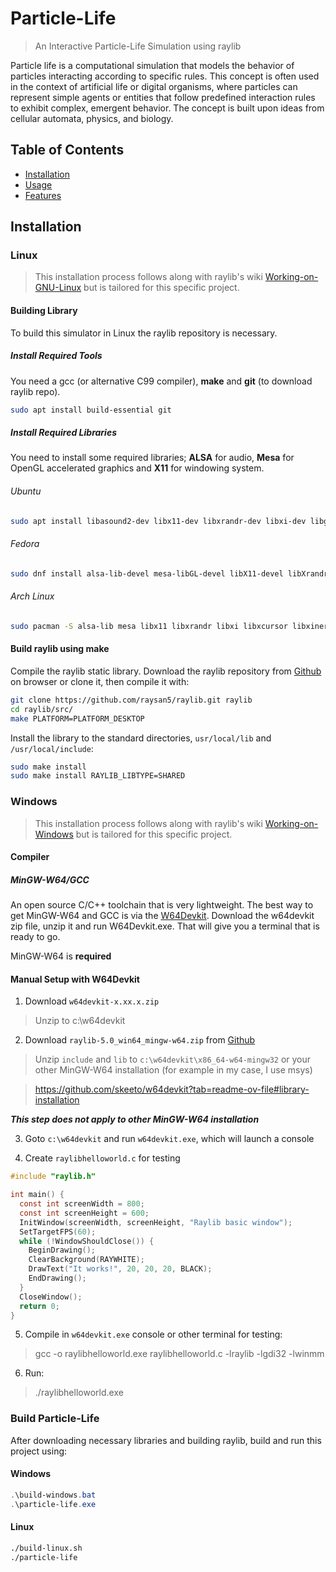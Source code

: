 # Particle-Life
> An Interactive Particle-Life Simulation using raylib

Particle life is a computational simulation that models the behavior of particles interacting according to specific rules. This concept is often used in the context of artificial life or digital organisms, where particles can represent simple agents or entities that follow predefined interaction rules to exhibit complex, emergent behavior. The concept is built upon ideas from cellular automata, physics, and biology.

## Table of Contents

- [Installation](#installation)
- [Usage](#usage)
- [Features](#features)

## Installation

### Linux

> This installation process follows along with raylib's wiki [Working-on-GNU-Linux](https://github.com/raysan5/raylib/wiki/Working-on-GNU-Linux) but is tailored for this specific project.

#### Building Library

To build this simulator in Linux the raylib repository is necessary.

##### Install Required Tools

You need a gcc (or alternative C99 compiler), **make** and **git** (to download raylib repo).

```bash
sudo apt install build-essential git
```

##### Install Required Libraries

You need to install some required libraries; **ALSA** for audio, **Mesa** for OpenGL accelerated graphics and **X11** for windowing system.

###### Ubuntu

```bash
sudo apt install libasound2-dev libx11-dev libxrandr-dev libxi-dev libgl1-mesa-dev libglu1-mesa-dev libxcursor-dev libxinerama-dev libwayland-dev libxkbcommon-dev
```

###### Fedora

```bash
sudo dnf install alsa-lib-devel mesa-libGL-devel libX11-devel libXrandr-devel libXi-devel libXcursor-devel libXinerama-devel libatomic
```

###### Arch Linux

```bash
sudo pacman -S alsa-lib mesa libx11 libxrandr libxi libxcursor libxinerama
```

#### Build raylib using make

Compile the raylib static library.
Download the raylib repository from [Github](https://github.com/raysan5/raylib) on browser or clone it, then compile it with:

```bash
git clone https://github.com/raysan5/raylib.git raylib
cd raylib/src/
make PLATFORM=PLATFORM_DESKTOP
```

Install the library to the standard directories, ```usr/local/lib``` and ```/usr/local/include```:

```bash
sudo make install
sudo make install RAYLIB_LIBTYPE=SHARED
```

### Windows

> This installation process follows along with raylib's wiki [Working-on-Windows](https://github.com/raysan5/raylib/wiki/Working-on-Windows) but is tailored for this specific project.

#### Compiler

##### MinGW-W64/GCC

An open source C/C++ toolchain that is very lightweight. The best way to get MinGW-W64 and GCC is via the [W64Devkit](https://github.com/skeeto/w64devkit/). Download the w64devkit zip file, unzip it and run W64Devkit.exe. That will give you a terminal that is ready to go.

MinGW-W64 is **required**

#### Manual Setup with W64Devkit

1. Download ```w64devkit-x.xx.x.zip```

> Unzip to c:\w64devkit

2. Download ```raylib-5.0_win64_mingw-w64.zip``` from [Github](https://github.com/raysan5/raylib/releases)

> Unzip `include` and `lib` to `c:\w64devkit\x86_64-w64-mingw32` or your other MinGW-W64 installation (for example in my case, I use msys)

> https://github.com/skeeto/w64devkit?tab=readme-ov-file#library-installation

***This step does not apply to other MinGW-W64 installation***

3. Goto `c:\w64devkit` and run `w64devkit.exe`, which will launch a console

4. Create `raylibhelloworld.c` for testing

```C
#include "raylib.h"

int main() {
  const int screenWidth = 800;
  const int screenHeight = 600;
  InitWindow(screenWidth, screenHeight, "Raylib basic window");
  SetTargetFPS(60);
  while (!WindowShouldClose()) {
    BeginDrawing();
    ClearBackground(RAYWHITE);
    DrawText("It works!", 20, 20, 20, BLACK);
    EndDrawing();
  }
  CloseWindow();
  return 0;
}
```

5. Compile in `w64devkit.exe` console or other terminal for testing:

> gcc -o raylibhelloworld.exe raylibhelloworld.c -lraylib -lgdi32 -lwinmm

6. Run:

> ./raylibhelloworld.exe

### Build Particle-Life

After downloading necessary libraries and building raylib, build and run this project using:

#### Windows

```powershell
.\build-windows.bat
.\particle-life.exe
```

#### Linux

```bash
./build-linux.sh
./particle-life
```

